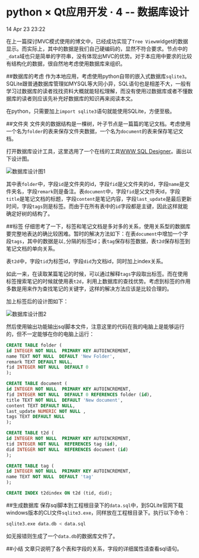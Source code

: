 python × Qt应用开发 · 4 -- 数据库设计
=========================
14 Apr 23 23:22

在上一篇探讨MVC模式使用的博文中，已经成功实现了`Tree View`widget的数据显示。而实际上，其中的数据是我们自己硬编码的，显然不符合要求。节点中的`_data`域也只是简单的字符串，没有体现出MVC的优势。对于本应用中要求的比较有结构化的数据，很自然地考虑使用数据库来组织。

##数据库的考虑
作为本地应用，考虑使用python自带的嵌入式数据库`sqlite3`。SQLite跟普通数据库管理如MYSQL等大同小异，SQL语句也是相差不大，一般有学习过数据库的读者找找资料大概就能轻松理解，而没有使用过数据库或者不懂数据库的读者则应该先补充好数据库的知识再来阅读本文。

在python，只需要加上`import sqlite3`语句就能使用SQLite，方便至极。

##文件夹
文件夹的数据结构是一棵树，叶子节点是一篇篇的笔记文档。考虑使用一个名为`folder`的表来保存文件夹数据，一个名为`document`的表来保存笔记文档。

打开数据库设计工具，这里选用了一个在线的工具[WWW SQL Designer](http://ondras.zarovi.cz/sql/demo/)。画出以下设计图。

![数据库设计图1](http://i.imgur.com/FFHtR5P.jpg)

其中表`folder`中，字段`id`是文件夹的id，字段`fid`是父文件夹的id，字段`name`是文件夹名，字段`remark`则是备注。表`document`中，字段`fid`是父文件夹id，字段`title`是笔记文档的标题，字段`content`是笔记内容，字段`last_update`是最后更新时间，字段`tags`则是标签。而由于在所有表中的`id`字段都是主键，因此这样就能确定好树的结构了。

##标签
仔细思考了一下，标签和笔记文档是多对多的关系，使用关系型的数据库要完整地表达的确比较困难。暂时的解决方法如下：在表`document`中增加一个字段`tags`，其中的数据是以`,`分隔的标签id；表`tag`保存标签数据，表`t2d`保存标签到笔记文档的单向关系。

表`t2d`中，字段`tid`为标签id，字段`did`为文档id，同时加上index关系。

如此一来，在读取某篇笔记的时候，可以通过解释`tags`字段取出标签。而在使用标签搜索笔记的时候就使用表`t2d`，利用上数据库的查找优势。考虑到标签的作用多数是用来作为查找笔记的关键字，这样的解决方法应该是比较合理的。

加上标签后的设计图如下：

![数据库设计图2](http://i.imgur.com/qui7MU3.jpg)

然后使用输出功能输出sql脚本文件，注意这里的代码在我的电脑上是能够运行的，但不一定能够在你的电脑上运行：

```sql
CREATE TABLE folder (
id INTEGER NOT NULL  PRIMARY KEY AUTOINCREMENT,
name TEXT NOT NULL  DEFAULT 'New Folder',
remark TEXT DEFAULT NULL,
fid INTEGER NOT NULL  DEFAULT 0
);

CREATE TABLE document (
id INTEGER NOT NULL  PRIMARY KEY AUTOINCREMENT,
fid INTEGER NOT NULL  DEFAULT 0 REFERENCES folder (id),
title TEXT NOT NULL  DEFAULT 'New document',
content TEXT DEFAULT NULL,
last_update NUMERIC NOT NULL ,
tags TEXT DEFAULT NULL
);

CREATE TABLE t2d (
id INTEGER NOT NULL  PRIMARY KEY AUTOINCREMENT,
tid INTEGER NOT NULL  REFERENCES tag (id),
did INTEGER NOT NULL  REFERENCES document (id)
);

CREATE TABLE tag (
id INTEGER NOT NULL  PRIMARY KEY AUTOINCREMENT,
name TEXT NOT NULL  DEFAULT 'tag'
);

CREATE INDEX t2dindex ON t2d (tid, did);

```

##生成数据库
保存sql脚本到工程根目录下的`data.sql`中，到SQLite官网下载windows版本的CLI文件`sqlite3.exe`，同样放在工程根目录下。执行以下命令：

```bash
sqlite3.exe data.db < data.sql
```

如无报错则生成了一个`data.db`的数据库文件了。

##小结
文章只说明了各个表和字段的关系，字段的详细属性请查看sql语句。